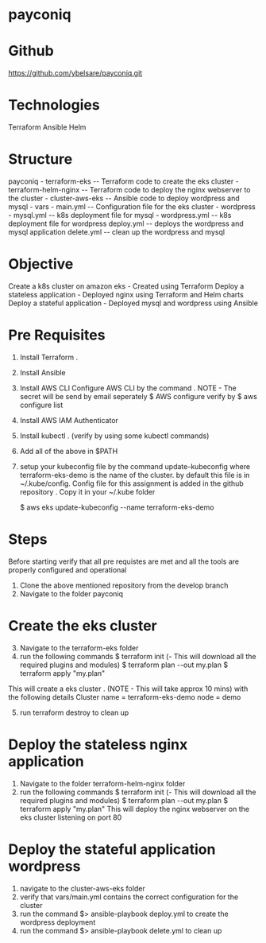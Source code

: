# payconiq
# Github
https://github.com/ybelsare/payconiq.git

# Technologies
Terraform
Ansible
Helm

# Structure
payconiq
    - terraform-eks             -- Terraform code to create the eks cluster
    - terraform-helm-nginx      -- Terraform code to deploy the nginx webserver to the cluster
    - cluster-aws-eks           -- Ansible code to deploy wordpress and mysql 
        - vars
            - main.yml          -- Configuration file for the eks cluster
            - wordpress
                - mysql.yml     -- k8s deployment file for mysql
                - wordpress.yml -- k8s deployment file for wordpress
        deploy.yml              -- deploys the wordpress and mysql application
        delete.yml              -- clean up the wordpress and mysql

# Objective
Create a k8s cluster on amazon eks - Created using Terraform
Deploy a stateless application - Deployed nginx using Terraform and Helm charts
Deploy a stateful application  - Deployed mysql and wordpress using Ansible

# Pre Requisites
1) Install Terraform .
2) Install Ansible 
3) Install AWS CLI 
    Configure AWS CLI by the command . NOTE - The secret will be send by email seperately 
    $ AWS configure
    verify by
    $ aws configure list
4) Install AWS IAM Authenticator 
5) Install kubectl . (verify by using some kubectl commands)
6) Add all of the above in $PATH
7) setup your kubeconfig file by the command update-kubeconfig where terraform-eks-demo is the name of the  cluster.
   by default this file is in ~/.kube/config.
   Config file for this assignment is added in the github repository . Copy it in your ~/.kube folder
   
   $ aws eks update-kubeconfig --name terraform-eks-demo

# Steps
Before starting verify that all pre requistes are met and all the tools are properly configured and operational
1) Clone the above mentioned repository from the develop branch
2) Navigate to the folder payconiq
# Create the eks cluster    
3) Navigate to the terraform-eks folder
4) run the following commands
    $ terraform init (- This will download all the required plugins and modules)
    $ terraform plan --out my.plan
    $ terraform apply "my.plan"

This will create a eks cluster . (NOTE - This will take approx 10 mins) with the following details
    Cluster name = terraform-eks-demo
    node         = demo

5) run terraform destroy to clean up 

# Deploy the stateless nginx application
1) Navigate to the folder terraform-helm-nginx folder
2) run the following commands
    $ terraform init (- This will download all the required plugins and modules)
    $ terraform plan --out my.plan
    $ terraform apply "my.plan"
This will deploy the nginx webserver on the eks cluster listening on port 80

# Deploy the stateful application wordpress
1) navigate to the cluster-aws-eks folder
2) verify that vars/main.yml contains the correct configuration for the cluster
3) run the command $> ansible-playbook deploy.yml to create the wordpress deployment
4) run the command $> ansible-playbook delete.yml to clean up 

